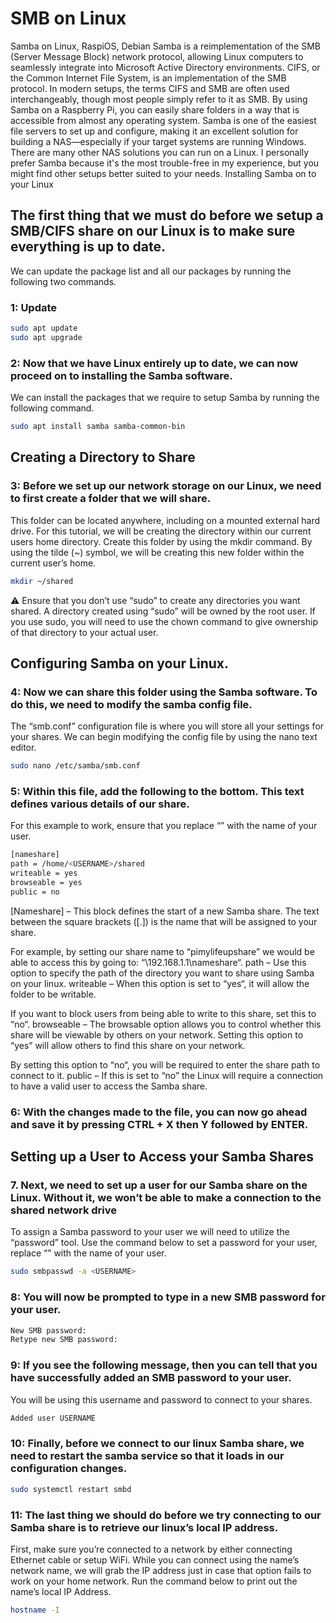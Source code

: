 # SMB on Linux
Samba on Linux, RaspiOS, Debian
Samba is a reimplementation of the SMB (Server Message Block) network protocol, allowing Linux computers to seamlessly integrate into Microsoft Active Directory environments.
CIFS, or the Common Internet File System, is an implementation of the SMB protocol. In modern setups, the terms CIFS and SMB are often used interchangeably, though most people simply refer to it as SMB.
By using Samba on a Raspberry Pi, you can easily share folders in a way that is accessible from almost any operating system.
Samba is one of the easiest file servers to set up and configure, making it an excellent solution for building a NAS—especially if your target systems are running Windows.
There are many other NAS solutions you can run on a Linux. I personally prefer Samba because it's the most trouble-free in my experience, but you might find other setups better suited to your needs.
Installing Samba on to your Linux
## The first thing that we must do before we setup a SMB/CIFS share on our Linux is to make sure everything is up to date.
We can update the package list and all our packages by running the following two commands.

### 1: Update
```bash
sudo apt update
sudo apt upgrade
```

### 2: Now that we have Linux entirely up to date, we can now proceed on to installing the Samba software.
We can install the packages that we require to setup Samba by running the following command.
```bash
sudo apt install samba samba-common-bin
```
## Creating a Directory to Share
### 3: Before we set up our network storage on our Linux, we need to first create a folder that we will share.
This folder can be located anywhere, including on a mounted external hard drive. For this tutorial, we will be creating the directory within our current users home directory.
Create this folder by using the mkdir command. By using the tilde (~) symbol, we will be creating this new folder within the current user’s home.
```bash
mkdir ~/shared
```
  ⚠️ Ensure that you don’t use “sudo” to create any directories you want shared. A directory created using “sudo” will be owned by the root user.
  If you use sudo, you will need to use the chown command to give ownership of that directory to your actual user.
## Configuring Samba on your Linux.
### 4: Now we can share this folder using the Samba software. To do this, we need to modify the samba config file.
  The “smb.conf” configuration file is where you will store all your settings for your shares.
  We can begin modifying the config file by using the nano text editor.
```bash
sudo nano /etc/samba/smb.conf
```
### 5: Within this file, add the following to the bottom. This text defines various details of our share.
For this example to work, ensure that you replace “<USERNAME>” with the name of your user.

```bash
[nameshare]
path = /home/<USERNAME>/shared
writeable = yes
browseable = yes
public = no
```
[Nameshare] – This block defines the start of a new Samba share. The text between the square brackets ([.]) is the name that will be assigned to your share.

For example, by setting our share name to “pimylifeupshare” we would be able to access this by going to: “\\192.168.1.1\nameshare“.
path – Use this option to specify the path of the directory you want to share using Samba on your linux.
writeable – When this option is set to “yes“, it will allow the folder to be writable.

If you want to block users from being able to write to this share, set this to “no“.
browseable – The browsable option allows you to control whether this share will be viewable by others on your network. Setting this option to “yes” will allow others to find this share on your network.

By setting this option to “no“, you will be required to enter the share path to connect to it.
public – If this is set to “no” the Linux will require a connection to have a valid user to access the Samba share.
### 6: With the changes made to the file, you can now go ahead and save it by pressing CTRL + X then Y followed by ENTER.
## Setting up a User to Access your Samba Shares
### 7. Next, we need to set up a user for our Samba share on the Linux. Without it, we won’t be able to make a connection to the shared network drive
To assign a Samba password to your user we will need to utilize the “password” tool. Use the command below to set a password for your user, replace “<USERNAME>” with the name of your user.
```bash
sudo smbpasswd -a <USERNAME>
```
### 8: You will now be prompted to type in a new SMB password for your user.
```bash
New SMB password:
Retype new SMB password:
```
### 9: If you see the following message, then you can tell that you have successfully added an SMB password to your user.
You will be using this username and password to connect to your shares.
```bash
Added user USERNAME
```
### 10: Finally, before we connect to our linux Samba share, we need to restart the samba service so that it loads in our configuration changes.
```bash
sudo systemctl restart smbd
```
### 11: The last thing we should do before we try connecting to our Samba share is to retrieve our linux’s local IP address.
First, make sure you’re connected to a network by either connecting Ethernet cable or setup WiFi.
While you can connect using the name’s network name, we will grab the IP address just in case that option fails to work on your home network.
Run the command below to print out the name’s local IP Address.
```bash
hostname -I
```






